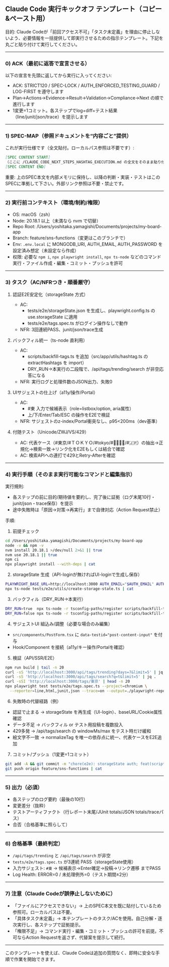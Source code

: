 ## Claude Code 実行キックオフ テンプレート（コピー&ペースト用）

目的: Claude Codeが「前回アクセス不可」「タスク未定義」を理由に停止しないよう、必要情報を一括提供して即実行させるための指示テンプレート。下記を丸ごと貼り付けて実行してください。

---

### 0) ACK（最初に返答で宣言させる）
以下の宣言を先頭に返してから実行に入ってください:
- ACK: STRICT120 / SPEC-LOCK / AUTH_ENFORCED_TESTING_GUARD / LOG-FIRST を遵守します
- Plan→Actions→Evidence→Result→Validation→Compliance→Next の順で進行します
- 1変更=1コミット。各ステップでlog+diff+テスト結果（line/junit/json/trace）を提示します

---

### 1) SPEC-MAP（参照ドキュメントを“内容ごと”提供）
これが実行仕様です（全文貼付。ローカルパス参照は不要です）:

```md
[SPEC CONTENT START]
（ここに /CLAUDE_CODE_NEXT_STEPS_HASHTAG_EXECUTION.md の全文をそのまま貼り付け）
[SPEC CONTENT END]
```

重要: 上のSPEC本文を内部メモリに保持し、以降の判断・実装・テストはこのSPECに準拠して下さい。外部リンク参照は不要・禁止です。

---

### 2) 実行前コンテキスト（環境/制約/権限）
- OS: macOS（zsh）
- Node: 20.18.1 以上（未満なら nvm で切替）
- Repo Root: /Users/yoshitaka.yamagishi/Documents/projects/my-board-app
- Branch: feature/sns-functions（変更はこのブランチで）
- Env: `.env.local` に MONGODB_URI, AUTH_EMAIL, AUTH_PASSWORD を設定済み想定（未設定なら作成）
- 权限: 必要な `npm i`, `npx playwright install`, `npx ts-node` などのコマンド実行・ファイル作成・編集・コミット・プッシュを許可

---

### 3) タスク（AC/NFRつき・順番厳守）
1. 認証E2E安定化（storageState 方式）
   - AC:
     - tests/e2e/storageState.json を生成し、playwright.config.ts の use.storageState に適用
     - tests/e2e/tags.spec.ts がログイン操作なしで動作
   - NFR: 3回連続PASS、junit/json/trace生成

2. バックフィル統一（ts-node 直利用）
   - AC:
     - scripts/backfill-tags.ts を追加（src/app/utils/hashtag.ts の extractHashtags を import）
     - DRY_RUN→本実行の二段階で、/api/tags/trending/search が非空応答になる
   - NFR: 実行ログと処理件数のJSON出力、失敗0

3. UIサジェストの仕上げ（a11y/操作/Portal）
   - AC:
     - #東 入力で候補表示（role=listbox/option, aria属性）
     - 上/下/Enter/Tab/ESC の操作をE2Eで検証
   - NFR: サジェストのz-index/Portal衝突なし、p95<200ms（dev基準）

4. 付随テスト（Unicode/ZWJ/VS/429）
   - AC: 代表ケース（#東京/#ＴＯＫＹＯ/#tokyo/#👨‍👩‍👧‍👦/#🇯🇵）の抽出→正規化→検索一致→リンク化をE2Eもしくは結合で確認
   - AC: 検索APIへの連打で429とRetry-Afterを確認

---

### 4) 実行手順（そのまま実行可能なコマンドと編集指示）
実行規則:
- 各ステップの前に目的/期待値を要約し、完了後に証拠（ログ末尾10行・junit/json・trace保存）を提示
- 途中失敗時は「原因→対策→再実行」まで自律対応（Action Request禁止）

手順:
1) 前提チェック
```bash
cd /Users/yoshitaka.yamagishi/Documents/projects/my-board-app
node -v && npm -v
nvm install 20.18.1 >/dev/null 2>&1 || true
nvm use 20.18.1 || true
npm ci
npx playwright install --with-deps | cat
```

2) storageState 生成（API-loginが無ければUI-loginで生成し保存）
```bash
PLAYWRIGHT_BASE_URL=http://localhost:3000 AUTH_EMAIL="$AUTH_EMAIL" AUTH_PASSWORD="$AUTH_PASSWORD" \
npx ts-node tests/e2e/utils/create-storage-state.ts | cat
```

3) バックフィル（DRY_RUN→本実行）
```bash
DRY_RUN=true  npx ts-node -r tsconfig-paths/register scripts/backfill-tags.ts | cat
DRY_RUN=false npx ts-node -r tsconfig-paths/register scripts/backfill-tags.ts | cat
```

4) サジェストUI 組込み/調整（必要な場合のみ編集）
- `src/components/PostForm.tsx` に `data-testid="post-content-input"` を付与
- Hook/Component を接続（a11y/キー操作/Portalを確認）

5) 検証（API/SSR/E2E）
```bash
npm run build | tail -n 20
curl -sS 'http://localhost:3000/api/tags/trending?days=7&limit=5' | jq .
curl -sS 'http://localhost:3000/api/tags/search?q=t&limit=5' | jq .
curl -sSI 'http://localhost:3000/tags/東京' | head -n 20
npx playwright test tests/e2e/tags.spec.ts --project=chromium \
  --reporter=line,html,junit,json --trace=on --output=./playwright-report | tail -n 50
```

6) 失敗時の代替経路（例）
- 認証で止まる → storageState を再生成（UI-login）、baseURL/Cookie属性確認
- データ不足 → バックフィル or テスト用投稿を複数投入
- 429多発 → /api/tags/search の windowMs/max をテスト時だけ緩和
- 絵文字不一致 → normalizeTag を唯一の依存点に統一、代表ケースをE2E追加

7) コミット/プッシュ（1変更=1コミット）
```bash
git add -A && git commit -m "chore(e2e): storageState auth; feat(scripts): backfill-tags ts-node; feat(ui): hashtag suggestions a11y" | cat
git push origin feature/sns-functions | cat
```

---

### 5) 出力（必須）
- 各ステップのログ要約（最後の10行）
- 変更差分（抜粋）
- テストアーティファクト（行レポート末尾/JUnit totals/JSON totals/traceパス）
- 合否（合格基準に照らして）

---

### 6) 合格基準（最終判定）
- `/api/tags/trending` と `/api/tags/search` が非空
- `tests/e2e/tags.spec.ts` が3連続 PASS（storageState使用）
- 入力サジェスト: `#東` → 候補表示→Enter確定→投稿→リンク遷移 までPASS
- Log Health: ERROR=0 / 未処理例外=0（テスト期間±2分）

---

### 7) 注意（Claude Codeが誤停止しないために）
- 「ファイルにアクセスできない」→ 上のSPEC本文を既に貼付しているため参照可。ローカルパスは不要。
- 「具体タスク未定義」→ 本テンプレートのタスク/ACを使用。自己分解・逐次実行し、各ステップで証拠提示。
- 「権限不足」→ コマンド実行・編集・コミット・プッシュの許可を前提。不可ならAction Requestを返さず、代替案を提示して続行。

---

このテンプレートを使えば、Claude Codeは追加の質問なく、即時に安全な手順で作業を開始できます。

